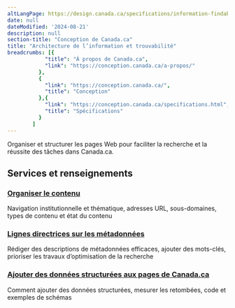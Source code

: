 ```yaml
---
altLangPage: https://design.canada.ca/specifications/information-findability.html
date: null
dateModified: '2024-08-21'
description: null
section-title: "Conception de Canada.ca"
title: "Architecture de l’information et trouvabilité"
breadcrumbs: [{
            "title": "À propos de Canada.ca",
            "link": "https://conception.canada.ca/a-propos/"
          },
          {
            "link": "https://conception.canada.ca/",
            "title": "Conception"
          },{
            "link": "https://conception.canada.ca/specifications.html",
            "title": "Spécifications"
          }
        ]
---
```



<p>
 Organiser et structurer les pages Web pour faciliter la recherche et la réussite des tâches dans Canada.ca.
</p>
 <section>
  <div class="row">
   <h2 class="wb-inv">
    Services et renseignements
   </h2>
   <section class="wb-eqht gc-drmt">
    <div class="col-md-4">
     <section>
      <h3 class="h5">
       <a href="../specifications/organiser-contenu.html">
        Organiser le contenu
       </a>
      </h3>
      <p>
       Navigation institutionnelle et thématique, adresses URL, sous-domaines, types de contenu et état du contenu
      </p>
     </section>
    </div>
    <div class="col-md-4">
     <section>
      <h3 class="h5">
       <a href="../specifications/information-trouvabilite/metadonnees.html">
        Lignes directrices sur les métadonnées
       </a>
      </h3>
      <p>
       Rédiger des descriptions de métadonnées efficaces, ajouter des mots-clés, prioriser les travaux d’optimisation de la recherche
      </p>
     </section>
    </div>
    <div class="col-md-4">
     <section>
      <h3 class="h5">
       <a href="../directives/donnees-structurees.html">
        Ajouter des données structurées aux pages de Canada.ca
       </a>
      </h3>
      <p>
       Comment ajouter des données structurées, mesurer les retombées, code et exemples de schémas
      </p>
     </section>
  </div>
 </section>
